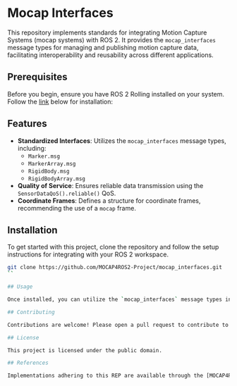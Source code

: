 # Mocap Interfaces

This repository implements standards for integrating Motion Capture Systems (mocap systems) with ROS 2. It provides the `mocap_interfaces` message types for managing and publishing motion capture data, facilitating interoperability and reusability across different applications.

## Prerequisites

Before you begin, ensure you have ROS 2 Rolling installed on your system. Follow the [link](https://docs.ros.org/en/rolling/Installation.html) below for installation:

## Features

- **Standardized Interfaces**: Utilizes the `mocap_interfaces` message types, including:
  - `Marker.msg`
  - `MarkerArray.msg`
  - `RigidBody.msg`
  - `RigidBodyArray.msg`
- **Quality of Service**: Ensures reliable data transmission using the `SensorDataQoS().reliable()` QoS.
- **Coordinate Frames**: Defines a structure for coordinate frames, recommending the use of a `mocap` frame.

## Installation

To get started with this project, clone the repository and follow the setup instructions for integrating with your ROS 2 workspace.

```bash
git clone https://github.com/MOCAP4ROS2-Project/mocap_interfaces.git
``

## Usage

Once installed, you can utilize the `mocap_interfaces` message types in your ROS 2 nodes to manage and publish motion capture data.

## Contributing

Contributions are welcome! Please open a pull request to contribute to this project.

## License

This project is licensed under the public domain.

## References

Implementations adhering to this REP are available through the [MOCAP4ROS2 Project GitHub organization](https://github.com/MOCAP4ROS2-Project).
